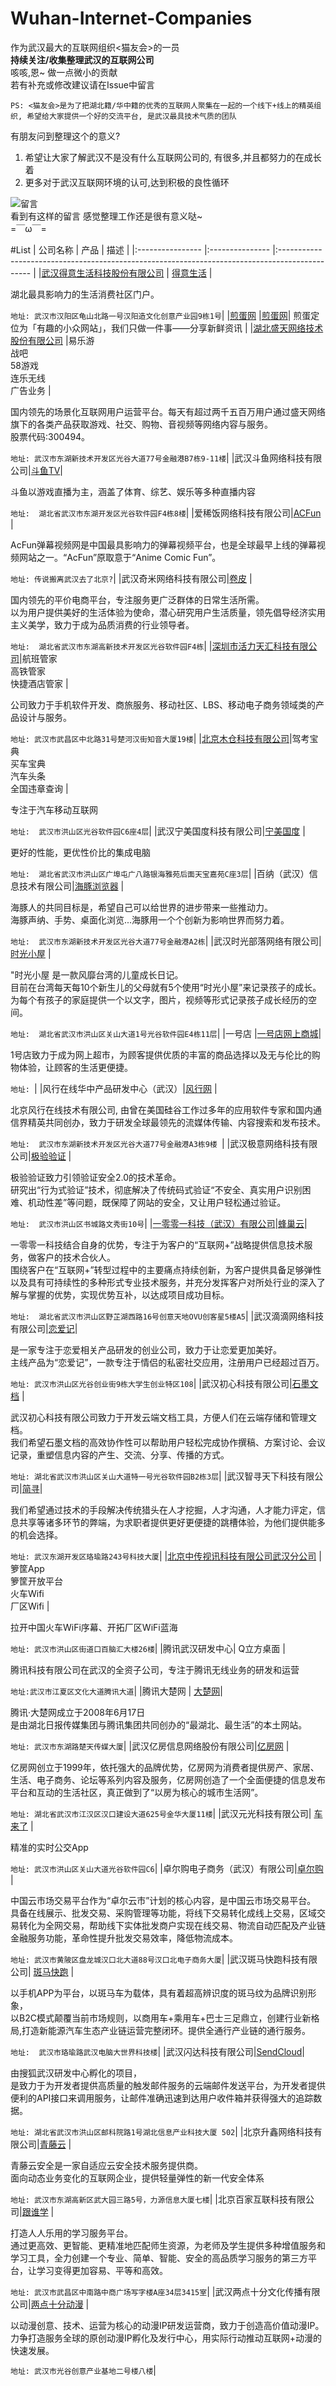 # Wuhan-Internet-Companies
作为武汉最大的互联网组织<猫友会>的一员  
**持续关注/收集整理武汉的互联网公司**  
咳咳,恩~ 做一点微小的贡献  
若有补充或修改建议请在Issue中留言  

`PS: <猫友会>是为了把湖北籍/华中籍的优秀的互联网人聚集在一起的一个线下+线上的精英组织, 希望给大家提供一个好的交流平台, 是武汉最具技术气质的团队`  

有朋友问到整理这个的意义?  
1. 希望让大家了解武汉不是没有什么互联网公司的, 有很多,并且都努力的在成长着  
2. 更多对于武汉互联网环境的认可,达到积极的良性循环  

![留言](https://github.com/xmagicj/Wuhan-Internet-Companies/blob/master/msg.png)  
看到有这样的留言 感觉整理工作还是很有意义哒~  
=￣ω￣=

#List
| 公司名称         | 产品            | 描述                                                                                           |
|:---------------- |:--------------- |:---------------------------------------------------------------------------------------------- |
|[武汉得意生活科技股份有限公司](http://corp.deyi.com/) | [得意生活](http://www.deyi.com/) | <p>湖北最具影响力的生活消费社区门户。</p>`地址: 武汉市汉阳区龟山北路一号汉阳造文化创意产业园9栋1号`|
|[煎蛋网](http://jandan.net/)  |[煎蛋网](http://jandan.net/)| 煎蛋定位为「有趣的小众网站」，我们只做一件事——分享新鲜资讯 |
|[湖北盛天网络技术股份有限公司](http://www.stnts.com/) |易乐游<br> 战吧<br>  58游戏<br>  连乐无线<br>  广告业务  |<p>国内领先的场景化互联网用户运营平台。每天有超过两千五百万用户通过盛天网络旗下的各类产品获取游戏、社交、购物、音视频等网络内容与服务。<br>股票代码:300494。</p>`地址: 武汉市东湖新技术开发区光谷大道77号金融港B7栋9-11楼`|
|武汉斗鱼网络科技有限公司|[斗鱼TV](https://www.douyu.com/)|<p>斗鱼以游戏直播为主，涵盖了体育、综艺、娱乐等多种直播内容</p>`地址:  湖北省武汉市东湖开发区光谷软件园F4栋8楼`|
|爱稀饭网络科技有限公司|[ACFun](http://www.acfun.tv/) |<p> AcFun弹幕视频网是中国最具影响力的弹幕视频平台，也是全球最早上线的弹幕视频网站之一。“AcFun”原取意于“Anime Comic Fun”。</p>`地址: 传说搬离武汉去了北京?`|
|武汉奇米网络科技有限公司|[卷皮](http://www.juanpi.com/) |<p> 国内领先的平价电商平台，专注服务更广泛群体的日常生活所需。<br>以为用户提供美好的生活体验为使命，潜心研究用户生活质量，领先倡导经济实用主义美学，致力于成为品质消费的行业领导者。</p>`地址:  湖北省武汉市东湖高新技术开发区光谷软件园F4栋`|
|[深圳市活力天汇科技有限公司](http://www.133.cn/)|航班管家 <br> 高铁管家 <br> 快捷酒店管家 |<p> 公司致力于手机软件开发、商旅服务、移动社区、LBS、移动电子商务领域类的产品设计与服务。</p>`地址: 武汉市武昌区中北路31号楚河汉街知音大厦19楼`|
|[北京木仓科技有限公司](http://www.mucang.cn/)|驾考宝典 <br> 买车宝典 <br> 汽车头条 <br> 全国违章查询 |<p>专注于汽车移动互联网</p>`地址:  武汉市洪山区光谷软件园C6座4层`|
|武汉宁美国度科技有限公司|[宁美国度](http://www.ningmei.net.cn/) |<p>更好的性能，更优性价比的集成电脑</p>`地址:  湖北省武汉市洪山区广埠屯广八路银海雅苑后面天宝嘉苑C座3层`|
|百纳（武汉）信息技术有限公司|[海豚浏览器](http://cn.dolphin.com/) |<p> 海豚人的共同目标是，希望自己可以给世界的进步带来一些推动力。<br>海豚声纳、手势、桌面化浏览...海豚用一个个创新为影响世界而努力着。</p>`地址:  武汉市东湖新技术开发区光谷大道77号金融港A2栋`|
|武汉时光部落网络有限公司|[时光小屋](http://www.shiguangxiaowu.cn/) |<p>"时光小屋 是一款风靡台湾的儿童成长日记。<br>目前在台湾每天每10个新生儿的父母就有5个使用“时光小屋”来记录孩子的成长。为每个有孩子的家庭提供一个以文字，图片，视频等形式记录孩子成长经历的空间。</p>`地址:  湖北省武汉市洪山区关山大道1号光谷软件园E4栋11层`|
|一号店  |[一号店网上商城](http://www.yhd.com/)|<p> 1号店致力于成为网上超市，为顾客提供优质的丰富的商品选择以及无与伦比的购物体验，让顾客的生活更便捷。</p>`地址: `|
|风行在线华中产品研发中心（武汉）|[风行网](http://www.fun.tv/) | <p>北京风行在线技术有限公司, 由曾在美国硅谷工作过多年的应用软件专家和国内通信界精英共同创办，致力于研发全球最领先的流媒体传输、内容搜索和发布技术。</p>`地址:  武汉市东湖新技术开发区光谷大道77号金融港A3栋9楼 `|
|武汉极意网络科技有限公司|[极验验证](http://www.geetest.com/) |<p> 极验验证致力引领验证安全2.0的技术革命。<br>研究出“行为式验证”技术，彻底解决了传统码式验证“不安全、真实用户识别困难、机动性差”等问题，既保障了网站的安全，又让用户轻松通过验证。</p>`地址:  武汉市洪山区书城路文秀街10号`|
|[一零零一科技（武汉）有限公司](http://www.1001ts.com/)|[蜂巢云](http://fengchaoyun.net/)|<p> 一零零一科技结合自身的优势，专注于为客户的“互联网+”战略提供信息技术服务，做客户的技术合伙人。<br>围绕客户在“互联网+”转型过程中的主要痛点持续创新，为客户提供具备足够弹性以及具有可持续性的多种形式专业技术服务，并充分发挥客户对所处行业的深入了解与掌握的优势，实现优势互补，以达成项目成功目标。</p>`地址:  湖北省武汉市洪山区野芷湖西路16号创意天地OVU创客星5楼A5`|
|武汉滴滴网络科技有限公司|[恋爱记](http://www.lianaibiji.com/)|<p>是一家专注于恋爱相关产品研发的创业公司，致力于让恋爱更加美好。<br> 主线产品为“恋爱记”，一款专注于情侣的私密社交应用，注册用户已经超过百万。</p>`地址: 武汉市洪山区光谷创业街9栋大学生创业特区108`|
|武汉初心科技有限公司|[石墨文档](https://shimo.im/) |<p> 武汉初心科技有限公司致力于开发云端文档工具，方便人们在云端存储和管理文档。<br>我们希望石墨文档的高效协作性可以帮助用户轻松完成协作撰稿、方案讨论、会议记录，重塑信息内容的产生、交流、分享、传播的方式。</p>`地址: 湖北省武汉市洪山区关山大道特一号光谷软件园B2栋3层`|
|武汉智寻天下科技有限公司|[简寻](https://www.jianxun.io/)|<p>我们希望通过技术的手段解决传统猎头在人才挖掘，人才沟通，人才能力评定，信息共享等诸多环节的弊端，为求职者提供更好更便捷的跳槽体验，为他们提供能多的机会选择。</p>`地址: 武汉东湖开发区珞瑜路243号科技大厦`|
|[北京中传视讯科技有限公司武汉分公司](http://www.cmmobi.com/) | 箩筐App <br> 箩筐开放平台 <br> 火车Wifi <br> 厂区Wifi |<p> 拉开中国火车WiFi序幕、开拓厂区WiFi蓝海</p>`地址: 武汉市洪山区街道口百脑汇大楼26楼`|
|腾讯武汉研发中心| Q立方桌面 |<p>腾讯科技有限公司在武汉的全资子公司，专注于腾讯无线业务的研发和运营</p> `地址:武汉市江夏区文化大道腾讯大道`|
|腾讯大楚网 | [大楚网](http://hb.qq.com/)|<p>腾讯·大楚网成立于2008年6月17日<br>是由湖北日报传媒集团与腾讯集团共同创办的“最湖北、最生活”的本土网站。</p>`地址: 武汉市东湖路楚天传媒大厦`|
|武汉亿房信息网络股份有限公司|[亿房网](http://www.fdc.com.cn/) |<p>亿房网创立于1999年，依托强大的品牌优势，亿房网为消费者提供房产、家居、生活、电子商务、论坛等系列内容及服务，亿房网创造了一个全面便捷的信息发布平台和互动的生活社区，真正做到了“以房为核心的城市生活网”。</p>`地址: 湖北省武汉市江汉区汉口建设大道625号金华大厦11楼`|
|武汉元光科技有限公司| [车来了](http://www.chelaile.net.cn/) |<p>精准的实时公交App</p>`地址: 武汉市洪山区关山大道光谷软件园C6`|
|卓尔购电子商务（武汉）有限公司|[卓尔购](http://www.zallgo.com/home) |<p>中国云市场交易平台作为“卓尔云市”计划的核心内容，是中国云市场交易平台。<br>具备在线展示、批发交易、采购管理等功能，将线下交易转化成线上交易，区域交易转化为全网交易，帮助线下实体批发商户实现在线交易、物流自动匹配及产业链金融服务功能，革命性提升批发交易效率，降低物流成本。 </p>`地址: 武汉市黄陂区盘龙城汉口北大道88号汉口北电子商务大厦`|
|武汉斑马快跑科技有限公司| [斑马快跑](http://www.bmkp.cn/) |<p>以手机APP为平台，以斑马车为载体，具有着超高辨识度的斑马纹为品牌识别形象，<br> 以B2C模式颠覆当前市场规则，以商用车+乘用车+巴士三足鼎立，创建行业新格局,打造新能源汽车生态产业链运营完整闭环。提供全通行产业链的通行服务。</p>`地址:  武汉市珞瑜路武汉电脑大世界科技楼`|
|武汉闪达科技有限公司|[SendCloud](http://sendcloud.sohu.com/)|<p>由搜狐武汉研发中心孵化的项目，<br>是致力于为开发者提供高质量的触发邮件服务的云端邮件发送平台，为开发者提供便利的API接口来调用服务，让邮件准确迅速到达用户收件箱并获得强大的追踪数据。</p>`地址: 湖北省武汉市洪山区邮科院路1号湖北信息产业科技大厦 502`|
|北京升鑫网络科技有限公司|[青藤云](https://qingteng.cn/) |<p>青藤云安全是一家自适应云安全技术服务提供商。<br>面向动态业务变化的互联网企业，提供轻量弹性的新一代安全体系</p>`地址: 武汉市东湖高新区武大园三路5号，力源信息大厦七楼`|
|北京百家互联科技有限公司|[跟谁学](http://www.genshuixue.com/) |<p>打造人人乐用的学习服务平台。<br>通过更高效、更智能、更精准地匹配师生资源，为老师及学生提供多种增值服务和学习工具，全力创建一个专业、简单、智能、安全的高品质学习服务的第三方平台，让学习变得更加容易、平等和高效。</p>`地址: 武汉市武昌区中南路中商广场写字楼A座34层3415室`|
|武汉两点十分文化传播有限公司|[两点十分动漫](http://www.2-10.cn/) |<p>以动漫创意、技术、运营为核心的动漫IP研发运营商，致力于创造高价值动漫IP。<br>力争打造服务全球的原创动漫IP孵化及发行中心，用实际行动推动互联网+动漫的快速发展。</p>`地址: 武汉市光谷创意产业基地二号楼八楼`|

